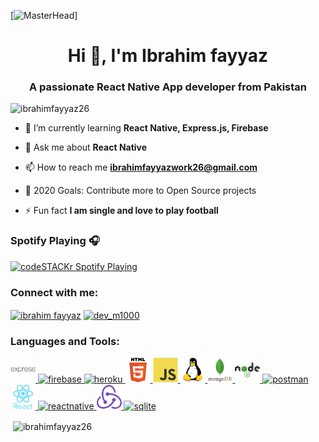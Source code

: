 [![MasterHead](https://udemy-certificate.s3.amazonaws.com/image/UC-1ea097b7-f6bd-47bb-964b-38907d83a138.jpg)]

<h1 align="center">Hi 👋, I'm Ibrahim fayyaz</h1>
<h3 align="center">A passionate React Native App developer from Pakistan</h3>

<p align="left"> <img src="https://komarev.com/ghpvc/?username=ibrahimfayyaz26&label=Profile%20views&color=0e75b6&style=flat" alt="ibrahimfayyaz26" /> </p>

- 🌱 I’m currently learning **React Native, Express.js, Firebase**

- 💬 Ask me about **React Native**

- 📫 How to reach me **ibrahimfayyazwork26@gmail.com**

- 🥅 2020 Goals: Contribute more to Open Source projects

- ⚡ Fun fact **I am single and love to play football**

### Spotify Playing 🎧

[<img src="https://now-playing-codestackr.vercel.app/api/spotify-playing" alt="codeSTACKr Spotify Playing" width="350" />](https://open.spotify.com/user/swyqyimdc12jajde4vpwd2x1b)

<h3 align="left">Connect with me:</h3>
<p align="left">
<a href="https://linkedin.com/in/ibrahim fayyaz" target="blank"><img align="center" src="https://cdn.jsdelivr.net/npm/simple-icons@3.0.1/icons/linkedin.svg" alt="ibrahim fayyaz" height="30" width="40" /></a>
<a href="https://instagram.com/dev_m1000" target="blank"><img align="center" src="https://cdn.jsdelivr.net/npm/simple-icons@3.0.1/icons/instagram.svg" alt="dev_m1000" height="30" width="40" /></a>
</p>

<h3 align="left">Languages and Tools:</h3>
<p align="left"> <a href="https://expressjs.com" target="_blank"> <img src="https://raw.githubusercontent.com/devicons/devicon/master/icons/express/express-original-wordmark.svg" alt="express" width="40" height="40"/> </a> <a href="https://firebase.google.com/" target="_blank"> <img src="https://www.vectorlogo.zone/logos/firebase/firebase-icon.svg" alt="firebase" width="40" height="40"/> </a> <a href="https://heroku.com" target="_blank"> <img src="https://www.vectorlogo.zone/logos/heroku/heroku-icon.svg" alt="heroku" width="40" height="40"/> </a> <a href="https://www.w3.org/html/" target="_blank"> <img src="https://raw.githubusercontent.com/devicons/devicon/master/icons/html5/html5-original-wordmark.svg" alt="html5" width="40" height="40"/> </a> <a href="https://developer.mozilla.org/en-US/docs/Web/JavaScript" target="_blank"> <img src="https://raw.githubusercontent.com/devicons/devicon/master/icons/javascript/javascript-original.svg" alt="javascript" width="40" height="40"/> </a> <a href="https://www.linux.org/" target="_blank"> <img src="https://raw.githubusercontent.com/devicons/devicon/master/icons/linux/linux-original.svg" alt="linux" width="40" height="40"/> </a> <a href="https://www.mongodb.com/" target="_blank"> <img src="https://raw.githubusercontent.com/devicons/devicon/master/icons/mongodb/mongodb-original-wordmark.svg" alt="mongodb" width="40" height="40"/> </a> <a href="https://nodejs.org" target="_blank"> <img src="https://raw.githubusercontent.com/devicons/devicon/master/icons/nodejs/nodejs-original-wordmark.svg" alt="nodejs" width="40" height="40"/> </a> <a href="https://postman.com" target="_blank"> <img src="https://www.vectorlogo.zone/logos/getpostman/getpostman-icon.svg" alt="postman" width="40" height="40"/> </a> <a href="https://reactjs.org/" target="_blank"> <img src="https://raw.githubusercontent.com/devicons/devicon/master/icons/react/react-original-wordmark.svg" alt="react" width="40" height="40"/> </a> <a href="https://reactnative.dev/" target="_blank"> <img src="https://reactnative.dev/img/header_logo.svg" alt="reactnative" width="40" height="40"/> </a> <a href="https://redux.js.org" target="_blank"> <img src="https://raw.githubusercontent.com/devicons/devicon/master/icons/redux/redux-original.svg" alt="redux" width="40" height="40"/> </a> <a href="https://www.sqlite.org/" target="_blank"> <img src="https://www.vectorlogo.zone/logos/sqlite/sqlite-icon.svg" alt="sqlite" width="40" height="40"/> </a> </p>

<p>&nbsp;<img align="center" src="https://github-readme-stats.vercel.app/api?username=ibrahimfayyaz26&show_icons=true&locale=en" alt="ibrahimfayyaz26" /></p>

[instagram]: https://instagram.com/dev_m1000/
[linkedin]: https://linkedin.com/in/ibrahim-fayyaz-20585a206/
